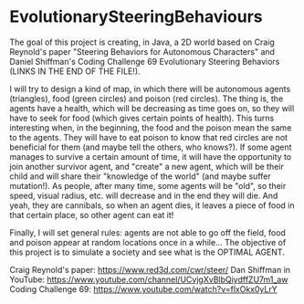 # EvolutionarySteeringBehaviours

The goal of this project is creating, in Java, a 2D world based on Craig Reynold's paper "Steering Behaviors for Autonomous Characters" and Daniel Shiffman's Coding Challenge 69 Evolutionary Steering Behaviors (LINKS IN THE END OF THE FILE!).

I will try to design a kind of map, in which there will be autonomous agents (triangles), food (green circles) and poison (red circles).
The thing is, the agents have a health, which will be decreasing as time goes on, so they will have to seek for food (which gives certain points of health).
This turns interesting when, in the beginning, the food and the poison mean the same to the agents. They will have to eat poison to know that red circles are not beneficial for them (and maybe tell the others, who knows?).
If some agent manages to survive a certain amount of time, it will have the opportunity to join another survivor agent, and "create" a new agent, which will be their child and will share their "knowledge of the world" (and maybe suffer mutation!).
As people, after many time, some agents will be "old", so their speed, visual radius, etc. will decrease and in the end they will die.
And yeah, they are cannibals, so when an agent dies, it leaves a piece of food in that certain place, so other agent can eat it!

Finally, I will set general rules: agents are not able to go off the field, food and poison appear at random locations once in a while...
The objective of this project is to simulate a society and see what is the OPTIMAL AGENT.

Craig Reynold's paper: https://www.red3d.com/cwr/steer/
Dan Shiffman in YouTube: https://www.youtube.com/channel/UCvjgXvBlbQiydffZU7m1_aw
Coding Challenge 69: https://www.youtube.com/watch?v=flxOkx0yLrY
